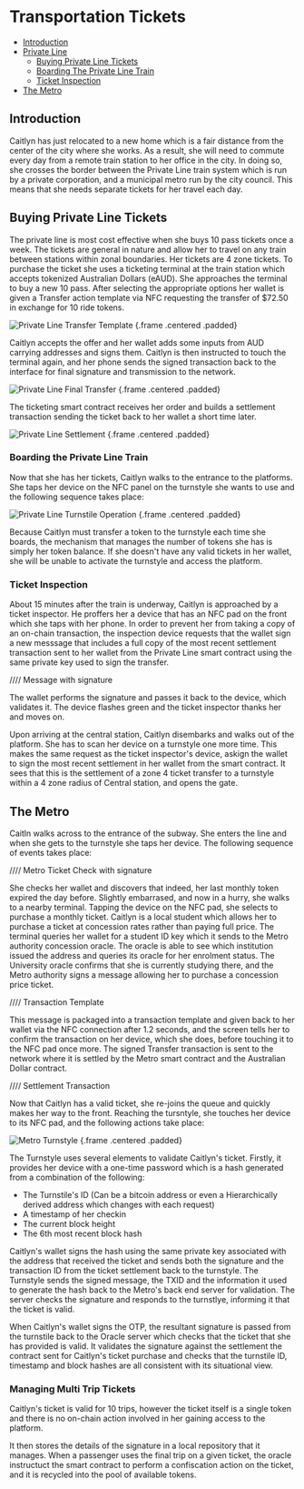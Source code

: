 # Transportation Tickets

- [Introduction](#introduction)
- [Private Line](#private-line)
	- [Buying Private Line Tickets](#buying-private-line-tickets)
	- [Boarding The Private Line Train](#boarding-private-line-train)
	- [Ticket Inspection](#ticket-inspection)
- [The Metro](#the-metro)

<a name="introduction"></a>
## Introduction

Caitlyn has just relocated to a new home which is a fair distance from the center of the city where she works. As a result, she will need to commute every day from a remote train station to her office in the city. In doing so, she crosses the border between the Private Line train system which is run by a private corporation, and a municipal metro run by the city council. This means that she needs separate tickets for her travel each day.

<a name="buying-private-line-tickets"></a>
## Buying Private Line Tickets

The private line is most cost effective when she buys 10 pass tickets once a week. The tickets are general in nature and allow her to travel on any train between stations within zonal boundaries. Her tickets are 4 zone tickets. To purchase the ticket she uses a ticketing terminal at the train station which accepts tokenized Australian Dollars (eAUD).
She approaches the terminal to buy a new 10 pass. After selecting the appropriate options her wallet is given a Transfer action template via NFC requesting the transfer of $72.50 in exchange for 10 ride tokens.

![Private Line Transfer Template](https://raw.githubusercontent.com/tokenized/docs/master/images/private-line-transfer-template.svg?sanitize=true "Private Line Transfer Template") {.frame .centered .padded}

Caitlyn accepts the offer and her wallet adds some inputs from AUD carrying addresses and signs them. Caitlyn is then instructed to touch the terminal again, and her phone sends the signed transaction back to the interface for final signature and transmission to the network.

![Private Line Final Transfer](https://raw.githubusercontent.com/tokenized/docs/master/images/private-line-final-transfer.svg?sanitize=true "Private Line Final Transfer") {.frame .centered .padded}

The ticketing smart contract receives her order and builds a settlement transaction sending the ticket back to her wallet a short time later.

![Private Line Settlement](https://raw.githubusercontent.com/tokenized/docs/master/images/private-line-settlement.svg?sanitize=true "Private Line Settlement") {.frame .centered .padded}

<a name="boarding-private-line-train"></a>
### Boarding the Private Line Train

Now that she has her tickets, Caitlyn walks to the entrance to the platforms. She taps her device on the NFC panel on the turnstyle she wants to use and the following sequence takes place:

![Private Line Turnstile Operation](https://raw.githubusercontent.com/tokenized/docs/master/images/private-line-turnstile.svg?sanitize=true "Private Line Turnstile Operation") {.frame .centered .padded}

Because Caitlyn must transfer a token to the turnstyle each time she boards, the mechanism that manages the number of tokens she has is simply her token balance. If she doesn't have any valid tickets in her wallet, she will be unable to activate the turnstyle and access the platform.

<a name="ticket-inspection"></a>
### Ticket Inspection

About 15 minutes after the train is underway, Caitlyn is approached by a ticket inspector. He proffers her a device that has an NFC pad on the front which she taps with her phone. In order to prevent her from taking a copy of an on-chain transaction, the inspection device requests that the wallet sign a new messsage that includes a full copy of the most recent settlement transaction sent to her wallet from the Private Line smart contract using the same private key used to sign the transfer.

//// Message with signature

The wallet performs the signature and passes it back to the device, which validates it. The device flashes green and the ticket inspector thanks her and moves on.

Upon arriving at the central station, Caitlyn disembarks and walks out of the platform. She has to scan her device on a turnstyle one more time. This makes the same request as the ticket inspector's device, askign the wallet to sign the most recent settlement in her wallet from the smart contract. It sees that this is the settlement of a zone 4 ticket transfer to a turnstyle within a 4 zone radius of Central station, and opens the gate.

<a name="the-metro"></a>
## The Metro

Caitln walks across to the entrance of the subway. She enters the line and when she gets to the turnstyle she taps her device. The following sequence of events takes place:

//// Metro Ticket Check with signature

She checks her wallet and discovers that indeed, her last monthly token expired the day before. Slightly embarrased, and now in a hurry, she walks to a nearby terminal. Tapping the device on the NFC pad, she selects to purchase a monthly ticket. Caitlyn is a local student which allows her to purchase a ticket at concession rates rather than paying full price. The terminal queries her wallet for a student ID key which it sends to the Metro authority concession oracle. The oracle is able to see which institution issued the address and queries its oracle for her enrolment status. The University oracle confirms that she is currently studying there, and the Metro authority signs a message allowing her to purchase a concession price ticket.

//// Transaction Template

This message is packaged into a transaction template and given back to her wallet via the NFC connection after 1.2 seconds, and the screen tells her to confirm the transaction on her device, which she does, before touching it to the NFC pad once more. The signed Transfer transaction is sent to the network where it is settled by the Metro smart contract and the Australian Dollar contract.

//// Settlement Transaction

Now that Caitlyn has a valid ticket, she re-joins the queue and quickly makes her way to the front. Reaching the tursntyle, she touches her device to its NFC pad, and the following actions take place:

![Metro Turnstyle](https://raw.githubusercontent.com/tokenized/docs/master/images/metro-turnstyle.svg?sanitize=true "Metro Turnstyle") {.frame .centered .padded}

The Turnstyle uses several elements to validate Caitlyn's ticket. Firstly, it provides her device with a one-time password which is a hash generated from a combination of the following:
* The Turnstile's ID (Can be a bitcoin address or even a Hierarchically derived address which changes with each request)
* A timestamp of her checkin
* The current block height
* The 6th most recent block hash

Caitlyn's wallet signs the hash using the same private key associated with the address that received the ticket and sends both the signature and the transaction ID from the ticket settlement back to the turnstyle. The Turnstyle sends the signed message, the TXID and the information it used to generate the hash back to the Metro's back end server for validation.
The server checks the signature and responds to the turnstlye, informing it that the ticket is valid.

When Caitlyn's wallet signs the OTP, the resultant signature is passed from the turnstile back to the Oracle server which checks that the ticket that she has provided is valid. It validates the signature against the settlement the contract sent for Caitlyn's ticket purchase and checks that the turnstile ID, timestamp and block hashes are all consistent with its situational view.

### Managing Multi Trip Tickets

Caitlyn's ticket is valid for 10 trips, however the ticket itself is a single token and there is no on-chain action involved in her gaining access to the platform. 

It then stores the details of the signature in a local repository that it manages. 
When a passenger uses the final trip on a given ticket, the oracle instructuct the smart contract to perform a confiscation action on the ticket, and it is recycled into the pool of available tokens.

